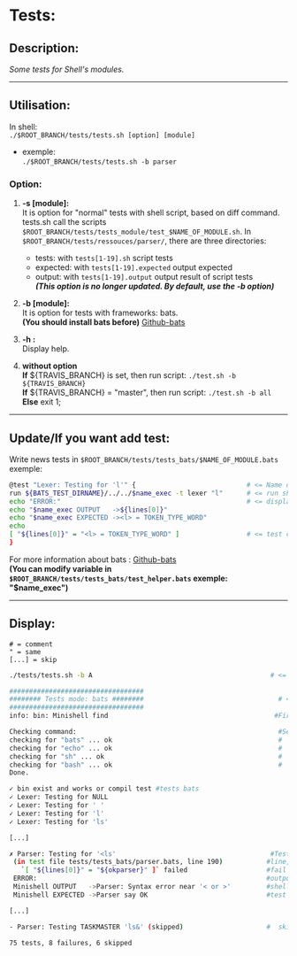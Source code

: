 # Tests:  
## Description:
*Some tests for Shell's modules.*  
------- --
## Utilisation:
In shell:  
`./$ROOT_BRANCH/tests/tests.sh [option] [module]`  
* exemple:  
      `./$ROOT_BRANCH/tests/tests.sh -b parser`

### Option:
  1. __-s [module]:__  
    It is option for "normal" tests with shell script, based on diff command. tests.sh call the scripts `$ROOT_BRANCH/tests/tests_module/test_$NAME_OF_MODULE.sh`. In `$ROOT_BRANCH/tests/ressouces/parser/`, there are three directories:
        * tests: with `tests[1-19].sh` script tests
        * expected: with `tests[1-19].expected` output expected
        * output: with `tests[1-19].output` output result of script tests    
__*(This option is no longer updated. By default, use the -b option)*__

  2. __-b [module]:__  
  It is option for tests with frameworks: bats.  
  __(You should install bats before)__ [Github-bats](https://github.com/sstephenson/bats)

  3. __-h :__  
   Display help.

  4. __without option__  
    __If__ ${TRAVIS_BRANCH} is set, then run script: `./test.sh -b ${TRAVIS_BRANCH}`  
    __If__ ${TRAVIS_BRANCH} = "master", then run script: `./test.sh -b all`  
    __Else__ exit 1;
 --------------
  ## Update/If you want add test:
  Write news tests in `$ROOT_BRANCH/tests/tests_bats/$NAME_OF_MODULE.bats`  
  exemple:  
  ```bash
  @test "Lexer: Testing for 'l'" {                            # <= Name of test  
  run ${BATS_TEST_DIRNAME}/../../$name_exec -t lexer "l"      # <= run shell  
  echo "ERROR:"                                               # <= display only when tests fail  
  echo "$name_exec OUTPUT   ->${lines[0]}"  
  echo "$name_exec EXPECTED -><l> = TOKEN_TYPE_WORD"  
  echo  
  [ "${lines[0]}" = "<l> = TOKEN_TYPE_WORD" ]                 # <= test conditon  
}
```
For more information about bats : [Github-bats](https://github.com/sstephenson/bats)  
  __(You can modify variable in `$ROOT_BRANCH/tests/tests_bats/test_helper.bats` exemple: "$name_exec")__

 --------------
  ## Display:
  ```
  # = comment
  " = same
  [...] = skip
  ```
  ```bash
  ./tests/tests.sh -b A                                             # <= run script

##################################   
######## Tests mode: bats ########                                  # <= with option -b it is bats tests
##################################
 info: bin: Minishell find                                          #First check if exec exist

Checking command:                                                   #Second: check dependency
checking for "bats" ... ok                                          #         "
checking for "echo" ... ok                                          #         "
checking for "sh" ... ok                                            #         "
checking for "bash" ... ok                                          #         "
Done.

 ✓ bin exist and works or compil test #tests bats
 ✓ Lexer: Testing for NULL
 ✓ Lexer: Testing for ' '
 ✓ Lexer: Testing for 'l'
 ✓ Lexer: Testing for 'ls'

  [...]

 ✗ Parser: Testing for '<ls'                                       #Test fail
   (in test file tests/tests_bats/parser.bats, line 190)           #line,fle
     `[ "${lines[0]}" = "${okparser}" ]` failed                    #fail condition
   ERROR:                                                          #output error
   Minishell OUTPUT   ->Parser: Syntax error near '< or >'         #shell output
   Minishell EXPECTED ->Parser say OK                              #test expected

  [...]

 - Parser: Testing TASKMASTER 'ls&' (skipped)                     #  skip test

75 tests, 8 failures, 6 skipped
```
